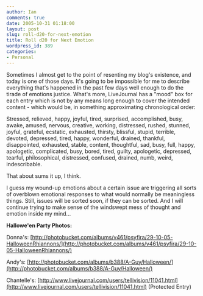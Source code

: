 ```yaml
---
author: Ian
comments: true
date: 2005-10-31 01:18:00
layout: post
slug: roll-d20-for-next-emotion
title: Roll d20 for Next Emotion
wordpress_id: 389
categories:
- Personal
---
```


Sometimes I almost get to the point of resenting my blog's existence, and today is one of those days.  It's going to be impossible for me to describe everything that's happened in the past few days well enough to do the tirade of emotions justice.  What's more, LiveJournal has a "mood" box for each entry which is not by any means long enough to cover the intended content - which would be, in something approximating chronological order:  

Stressed, relieved, happy, joyful, tired, surprised, accomplished, busy, awake, amused, nervous, creative, working, distressed, rushed, stunned, joyful, grateful, ecstatic, exhausted, thirsty, blissful, stupid, terrible, devoted, depressed, tired, happy, wonderful, drained, thankful, disappointed, exhausted, stable, content, thoughtful, sad, busy, full, happy, apologetic, complicated, busy, bored, tired, guilty, apologetic, depressed, tearful, philosophical, distressed, confused, drained, numb, weird, indescribable.  

That about sums it up, I think.  

I guess my wound-up emotions about a certain issue are triggering all sorts of overblown emotional responses to what would normally be meaningless things.  Still, issues will be sorted soon, if they can be sorted.  And I will continue trying to make sense of the windswept mess of thought and emotion inside my mind...  

<b>Hallowe'en Party Photos:</b>  

Donna's:  [http://photobucket.com/albums/v461/psyfira/29-10-05-HalloweenRhiannons/](http://photobucket.com/albums/v461/psyfira/29-10-05-HalloweenRhiannons/)  

Andy's:  [http://photobucket.com/albums/b388/A-Guy/Halloween/](http://photobucket.com/albums/b388/A-Guy/Halloween/)  

Chantelle's: [http://www.livejournal.com/users/tellivision/11041.html](http://www.livejournal.com/users/tellivision/11041.html) (Protected Entry)
